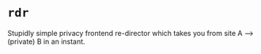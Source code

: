 # `rdr`

Stupidly simple privacy frontend re-director which takes you from site A --> (private) B in an instant.
